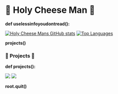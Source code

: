 # 🧀 Holy Cheese Man 🧀

**def uselessinfoyoudontread():**

[![Holy Cheese Mans GitHub stats](https://github-readme-stats.vercel.app/api?username=holycheeseman&theme=dark&card_width=100)](https://github.com/holycheeseman/github-readme-stats)
[![Top Languages](https://github-readme-stats.vercel.app/api/top-langs/?username=holycheeseman&theme=dark&layout=donut&card_width=250)](https://github.com/holycheeseman/github-readme-stats)

**projects()**

### 🧀 Projects 🧀

**def projects():**

[<img src="https://i.imgur.com/0PXigEt.png">](https://github.com/HolyCheeseMan/Cheese-Scripting/blob/Main/README.md)
[<img src="https://i.imgur.com/neg1ODw.png">](https://github.com/HolyCheeseMan/CheeseScriptingPLUS?tab=readme-ov-file)

**root.quit()**
